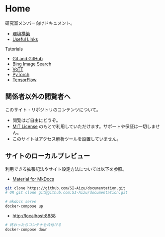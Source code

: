 # Home

研究室メンバー向けドキュメント。

- [環境構築](./setup)
- [Useful Links](./Useful-Links)

Tutorials

- [Git and GitHub](./Tutorial-GitHub)
- [Bing Image Search](./Tutorial-Bing-Image-Search)
- [VoTT](./Tutorial-VoTT)
- [PyTorch](./Tutorial-PyTorch)
- [TensorFlow](./Tutorial-TensorFlow)



## 関係者以外の閲覧者へ

このサイト・リポジトリのコンテンツについて。

- 閲覧はご自由にどうぞ。
- [MIT License] のもとで利用していただけます。サポートや保証は一切しません。
- このサイトはアクセス解析ツールを設置していません。

[MIT License]: https://github.com/SI-Aizu/documentation/blob/master/LICENSE



## サイトのローカルプレビュー

利用できる拡張記法やサイト設定方法については以下を参照。

- [Material for MkDocs](https://squidfunk.github.io/mkdocs-material/)

```sh
git clone https://github.com/SI-Aizu/documentation.git
# OR git clone git@github.com:SI-Aizu/documentation.git

# mkdocs serve
docker-compose up
```

- [http://localhost:8888](http://localhost:8888)

```sh
# 終わったらコンテナを片付ける
docker-compose down
```
